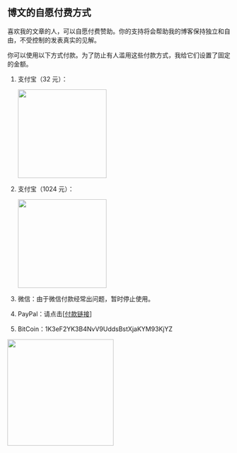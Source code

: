 <div class="inner">
<h2>博文的自愿付费方式</h2>
<p>喜欢我的文章的人，可以自愿付费赞助。你的支持将会帮助我的博客保持独立和自由，不受控制的发表真实的见解。</p>
<p>你可以使用以下方式付款。为了防止有人滥用这些付款方式，我给它们设置了固定的金额。</p>
<ol>
<li>
<p>支付宝（32 元）：</p>
<p><img src="http://www.yinwang.org/images/alipay-32.jpg" width="200" /></p>
</li>
<li>
<p>支付宝（1024 元）：</p>
<p><img src="http://www.yinwang.org/images/alipay-1024.jpg" width="200" /></p>
</li>
<li>
<p>微信：由于微信付款经常出问题，暂时停止使用。</p>
</li>
<li>
<p>PayPal：请点击[<a href="http://paypal.me/yinwang0/5">付款链接</a>]</p>
</li>
<li>
<p>BitCoin：1K3eF2YK3B4NvV9UddsBstXjaKYM93KjYZ</p>
</li>
</ol>
<p><img src="http://www.yinwang.org/images/bitcoin-address.jpg" width="240" /></p>
</div>
    